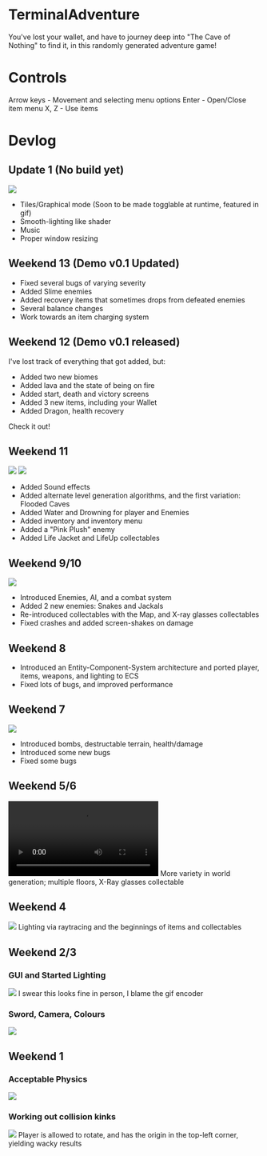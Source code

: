# TerminalAdventure
You've lost your wallet, and have to journey deep into "The Cave of Nothing" to find it, in this randomly generated
adventure game!

# Controls
Arrow keys - Movement and selecting menu options
Enter - Open/Close item menu
X, Z  - Use items

# Devlog

## Update 1 (No build yet)
![](https://github.com/Themichaelreimer/TerminalAdventure/blob/main/gif/11.gif)
- Tiles/Graphical mode (Soon to be made togglable at runtime, featured in gif)
- Smooth-lighting like shader
- Music
- Proper window resizing


## Weekend 13 (Demo v0.1 Updated)
- Fixed several bugs of varying severity
- Added Slime enemies
- Added recovery items that sometimes drops from defeated enemies
- Several balance changes
- Work towards an item charging system

## Weekend 12 (Demo v0.1 released)
I've lost track of everything that got added, but:
- Added two new biomes
- Added lava and the state of being on fire
- Added start, death and victory screens
- Added 3 new items, including your Wallet
- Added Dragon, health recovery

Check it out!

## Weekend 11
![](https://github.com/Themichaelreimer/TerminalAdventure/blob/main/gif/10.gif)
![](https://github.com/Themichaelreimer/TerminalAdventure/blob/main/gif/9.gif)
  - Added Sound effects
  - Added alternate level generation algorithms, and the first variation: Flooded Caves
  - Added Water and Drowning for player and Enemies
  - Added inventory and inventory menu
  - Added a "Pink Plush" enemy
  - Added Life Jacket and LifeUp collectables


## Weekend 9/10
![](https://github.com/Themichaelreimer/TerminalAdventure/blob/main/gif/8.gif)
  - Introduced Enemies, AI, and a combat system
  - Added 2 new enemies: Snakes and Jackals
  - Re-introduced collectables with the Map, and X-ray glasses collectables
  - Fixed crashes and added screen-shakes on damage


## Weekend 8
  - Introduced an Entity-Component-System architecture and ported player, items, weapons, and lighting to ECS
  - Fixed lots of bugs, and improved performance

## Weekend 7
![](https://github.com/Themichaelreimer/TerminalAdventure/blob/main/gif/7.gif)
- Introduced bombs, destructable terrain, health/damage
- Introduced some new bugs
- Fixed some bugs

## Weekend 5/6
![](https://github.com/Themichaelreimer/TerminalAdventure/blob/main/gif/6.mov)
More variety in world generation; multiple floors, X-Ray glasses collectable


## Weekend 4
![](https://github.com/Themichaelreimer/TerminalAdventure/blob/main/gif/5.gif)
Lighting via raytracing and the beginnings of items and collectables


## Weekend 2/3


### GUI and Started Lighting
![](https://github.com/Themichaelreimer/TerminalAdventure/blob/main/gif/4.gif)
I swear this looks fine in person, I blame the gif encoder

### Sword, Camera, Colours
![](https://github.com/Themichaelreimer/TerminalAdventure/blob/main/gif/3.gif)

## Weekend 1


### Acceptable Physics
![](https://github.com/Themichaelreimer/TerminalAdventure/blob/main/gif/2.gif)

### Working out collision kinks
![](https://github.com/Themichaelreimer/TerminalAdventure/blob/main/gif/1.gif)
Player is allowed to rotate, and has the origin in the top-left corner, yielding wacky results
